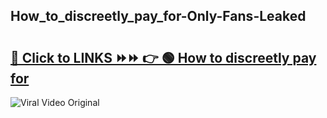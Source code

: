 
 ## How_to_discreetly_pay_for-Only-Fans-Leaked

# <h2><a href="https://clipsfans.com/How_to_discreetly_pay_for&ref=git">🔗 Click to LINKS ⏩⏩ 👉 🟢 How to discreetly pay for </a></h2>

<a href="https://clipsfans.com/How_to_discreetly_pay_for&ref=git" rel="nofollow" data-target="animated-image.originalLink"><img src="https://i.ibb.co.com/xMMVF88/686577567.gif" alt="Viral Video Original" style="max-width: 100%; display: inline-block;" data-target="animated-image.originalImage"></a>

